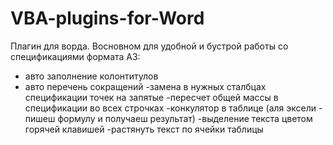 # VBA-plugins-for-Word
Плагин для ворда. Восновном для удобной и бустрой работы со спецификациями формата А3:
- авто заполнение колонтитулов
- авто перечень сокращений
-замена в нужных сталбцах спецификации точек на запятые
-пересчет общей массы в спецификации во всех строчках
-конкулятор в таблице (аля эксели - пишеш формулу и получаеш результат)
-выделение текста цветом горячей клавишей
-растянуть текст по ячейки таблицы
